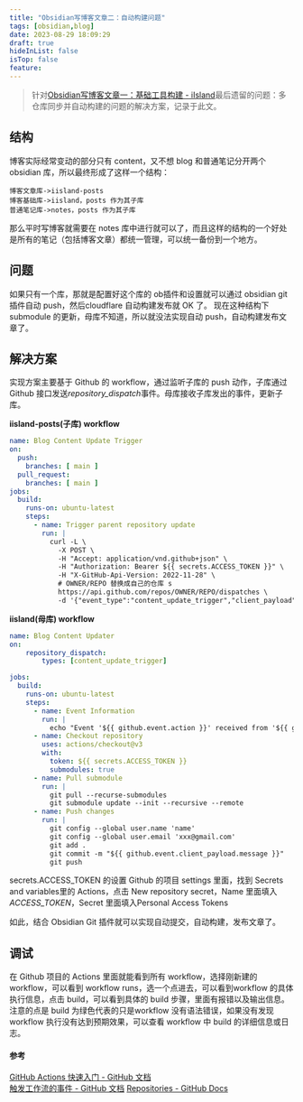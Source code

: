 ```yaml
---
title: "Obsidian写博客文章二：自动构建问题"
tags: [obsidian,blog]
date: 2023-08-29 18:09:29
draft: true
hideInList: false
isTop: false
feature:
---
```


> 针对[Obsidian写博客文章一：基础工具构建 - iIsland](https://iisland.pages.dev/posts/obsidian-write-blog-1/)最后遗留的问题：多仓库同步并自动构建的问题的解决方案，记录于此文。

## 结构
博客实际经常变动的部分只有 content，又不想 blog 和普通笔记分开两个obsidian 库，所以最终形成了这样一个结构：

	博客文章库->iisland-posts
	博客基础库->iisland，posts 作为其子库
	普通笔记库->notes，posts 作为其子库

那么平时写博客就需要在 notes 库中进行就可以了，而且这样的结构的一个好处是所有的笔记（包括博客文章）都统一管理，可以统一备份到一个地方。

## 问题
如果只有一个库，那就是配置好这个库的 ob插件和设置就可以通过 obsidian git 插件自动 push，然后cloudflare 自动构建发布就 OK 了。
现在这种结构下 submodule 的更新，母库不知道，所以就没法实现自动 push，自动构建发布文章了。

## 解决方案
实现方案主要基于 Github 的 workflow，通过监听子库的 push 动作，子库通过 Github 接口发送*repository_dispatch*事件。母库接收子库发出的事件，更新子库。

**iisland-posts(子库) workflow**
```yaml
name: Blog Content Update Trigger
on:
  push:
    branches: [ main ]
  pull_request:
    branches: [ main ]
jobs:
  build:
    runs-on: ubuntu-latest
    steps:
      - name: Trigger parent repository update 
        run: |
          curl -L \
            -X POST \
            -H "Accept: application/vnd.github+json" \
            -H "Authorization: Bearer ${{ secrets.ACCESS_TOKEN }}" \
            -H "X-GitHub-Api-Version: 2022-11-28" \
            # OWNER/REPO 替换成自己的仓库 s
            https://api.github.com/repos/OWNER/REPO/dispatches \  
            -d '{"event_type":"content_update_trigger","client_payload":{"message": "${{ github.event.head_commit.message }}" }}'
```

**iisland(母库) workflow**

```yaml
name: Blog Content Updater
on: 
    repository_dispatch:
        types: [content_update_trigger]

jobs:
  build:
    runs-on: ubuntu-latest
    steps:
      - name: Event Information
        run: |
          echo "Event '${{ github.event.action }}' received from '${{ github.event.client_payload.message }}'"
      - name: Checkout repository
        uses: actions/checkout@v3
        with:
          token: ${{ secrets.ACCESS_TOKEN }}
          submodules: true
      - name: Pull submodule
        run: |
          git pull --recurse-submodules
          git submodule update --init --recursive --remote
      - name: Push changes
        run: |
          git config --global user.name 'name'
          git config --global user.email 'xxx@gmail.com'
          git add .
          git commit -m "${{ github.event.client_payload.message }}"
          git push
```

secrets.ACCESS_TOKEN 的设置
Github 的项目 settings 里面，找到 Secrets and variables里的 Actions，点击 New repository secret，Name 里面填入*ACCESS_TOKEN*，Secret 里面填入Personal Access Tokens

如此，结合 Obsidian Git 插件就可以实现自动提交，自动构建，发布文章了。

## 调试
在 Github 项目的 Actions 里面就能看到所有 workflow，选择刚新建的 workflow，可以看到 workflow runs，选一个点进去，可以看到workflow 的具体执行信息，点击 build，可以看到具体的 build 步骤，里面有报错以及输出信息。
注意的点是 build 为绿色代表的只是workflow 没有语法错误，如果没有发现 workflow 执行没有达到预期效果，可以查看 workflow 中 build 的详细信息或日志。

#### 参考
[GitHub Actions 快速入门 - GitHub 文档](https://docs.github.com/zh/actions/quickstart)  
[触发工作流的事件 - GitHub 文档](https://docs.github.com/zh/actions/using-workflows/events-that-trigger-workflows#repository_dispatch) 
[Repositories - GitHub Docs](https://docs.github.com/en/rest/repos/repos?apiVersion=2022-11-28#create-a-repository-dispatch-event)  
